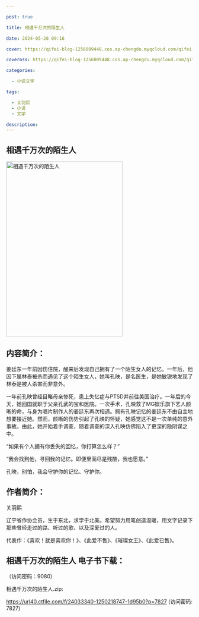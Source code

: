 ```yaml
---

post: true

title: 相遇千万次的陌生人

date: 2024-05-28 09:16

cover: https://qifei-blog-1256009448.cos.ap-chengdu.myqcloud.com/qifei-blog/65fffc709f345e8d0352de08.jpg

coveross: https://qifei-blog-1256009448.cos.ap-chengdu.myqcloud.com/qifei-blog/65fffc709f345e8d0352de08.jpg

categories:

  - 小说文学

tags:

  - 关羽熙
  - 小说
  - 文学

description:
---
```


## 相遇千万次的陌生人
<img alt="相遇千万次的陌生人 " class="aligncenter loaded" data-was-processed="true" decoding="async" fetchpriority="high" height="471" src="https://qifei-blog-1256009448.cos.ap-chengdu.myqcloud.com/qifei-blog/65fffc709f345e8d0352de08.jpg " style="cursor: zoom-in;" width="314"/>

## 内容简介：

姜廷东一年前因伤住院，醒来后发现自己拥有了一个陌生女人的记忆。一年后，他因下属林泰被杀而遇见了这个陌生女人，她叫孔映，是名医生，是她敏锐地发现了林泰是被人杀害而非意外。

一年前孔映曾经目睹母亲惨死，患上失忆症与PTSD并前往美国治疗。一年后的今天，她回国就职于父亲孔武的宝和医院。一次手术，孔映救了MG娱乐旗下艺人颜晰的命，与身为唱片制作人的姜廷东再次相遇。拥有孔映记忆的姜廷东不由自主地想要接近她。然而，颜晰的伤势引起了孔映的怀疑，她感觉这不是一次单纯的意外事故。由此，她开始着手调查，随着调查的深入孔映仿佛陷入了更深的隐阴谋之中。

“如果有个人拥有你丢失的回忆，你打算怎么样？”

“我会找到他，寻回我的记忆。即便里面尽是残酷，我也愿意。”

孔映，别怕，我会守护你的记忆、守护你。

## 作者简介：

关羽熙

辽宁省作协会员，生于东北，求学于北美。希望努力用笔创造温暖，用文字记录下那些曾经走过的路、听过的歌、以及深爱过的人。

代表作：《喜欢！就是喜欢你！》、《此爱不售》、《璀璨女王》、《此爱已售》。

## 相遇千万次的陌生人 电子书下载：

 （访问密码：9080）

相遇千万次的陌生人.zip: 

https://url40.ctfile.com/f/24033340-1250218747-1d95b0?p=7827 (访问密码: 7827)
